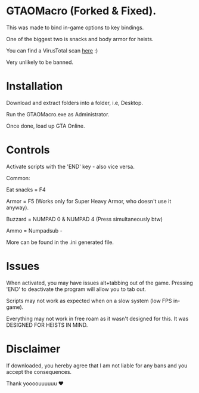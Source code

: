 # GTAOMacro (Forked & Fixed).

This was made to bind in-game options to key bindings. 

One of the biggest two is snacks and body armor for heists.

You can find a VirusTotal scan [here](https://www.virustotal.com/#/file/e34be4f70a872885df1c9ac0c2ab427718f23eae462b0dbfe79d025351caad43/detection) :)

Very unlikely to be banned.

# Installation 


Download and extract folders into a folder, i.e, Desktop. 

Run the GTAOMacro.exe as Administrator.

Once done, load up GTA Online.

# Controls 

Activate scripts with the 'END' key - also vice versa.

Common:


Eat snacks = F4


Armor = F5 (Works only for Super Heavy Armor, who doesn't use it anyway).


Buzzard = NUMPAD 0 & NUMPAD 4 (Press simultaneously btw)


Ammo = Numpadsub - 

More can be found in the .ini generated file.


# Issues

When activated, you may have issues alt+tabbing out of the game. Pressing 'END' to deactivate the program will allow you to tab out.


Scripts may not work as expected when on a slow system (low FPS in-game).

Everything may not work in free roam as it wasn't designed for this. It was DESIGNED FOR HEISTS IN MIND.


# Disclaimer

If downloaded, you hereby agree that I am not liable for any bans and you accept the consequences.

Thank yoooouuuuuu ❤️


